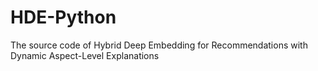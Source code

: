 # HDE-Python
The source code of Hybrid Deep Embedding for Recommendations with Dynamic Aspect-Level Explanations
